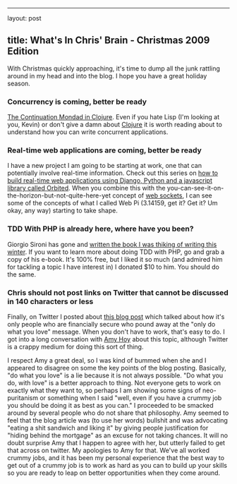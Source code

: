 <hr />

<p>layout: post</p>

<h2>title: What's In Chris' Brain - Christmas 2009 Edition</h2>

<p>With Christmas quickly approaching, it's time to dump all the junk rattling around in my head and into the blog.  I hope you have a great holiday season.</p>

<p>
<h3>Concurrency is coming, better be ready</h3>
</p>

<p><a href="http://intensivesystems.net/tutorials/cont_m.html">The Continuation Mondad in Clojure</a>.  Even if you hate Lisp (I'm looking at you, Kevin) or don't give a damn about <a href="http://clojure.org/">Clojure</a> it is worth reading about to understand how you can write concurrent applications.</p>

<h3>Real-time web applications are coming, better be ready</h3>

<p>I have a new project I am going to be starting at work, one that can potentially involve real-time information.  Check out this series on <a href="http://thingsilearned.com/2009/06/09/starting-out-with-comet-orbited-part-1/">how to build real-time web applications using Django, Python and a javascript library called Orbited</a>.  When you combine this with the you-can-see-it-on-the-horizon-but-not-quite-here-yet concept of <a href="http://armstrongonsoftware.blogspot.com/2009/12/comet-is-dead-long-live-websockets.html">web sockets</a>, I can see some of the concepts of what I called Web Pi (3.14159, get it?  Get it?  Um okay, any way) starting to take shape.</p>

<h3>TDD With PHP is already here, where have you been?</h3>

<p>Giorgio Sironi has gone and <a href="http://giorgiosironi.blogspot.com/2009/12/practical-php-testing-is-here.html">written the book I was thiking of writing this winter</a>.  If you want to learn more about doing TDD with PHP, go and grab a copy of his e-book.  It's 100% free, but I liked it so much (and admired him for tackling a topic I have interest in) I donated $10 to him.  You should do the same.</p>

<h3>Chris should not post links on Twitter that cannot be discussed in 140 characters or less</h3>

<p>Finally, on Twitter I posted about <a href="http://devcomponents.com/blog/?p=633">this blog post</a> which talked about how it's only people who are financially secure who pound away at the "only do what you love" message.  When you don't have to work, that's easy to do.  I got into a long conversation with <a href="http://slash7.com">Amy Hoy</a> about this topic, although Twitter is a crappy medium for doing this sort of thing.</p>

<p>
I respect Amy a great deal, so I was kind of bummed when she and I appeared to disagree on some the key points of the blog posting.  Basically, "do what you love" is a lie because it is not always possible.  "Do what you do, with love" is a better approach to thing.  Not everyone gets to work on exactly what they want to, so perhaps I am showing some signs of neo-puritanism or something when I said "well, even if you have a crummy job you should be doing it as best as you can."  I proceeded to be smacked around by several people who do not share that philosophy.  Amy seemed to feel that the blog article was (to use her words) bullshit and was advocating "eating a shit sandwich and liking it" by giving people justification for "hiding behind the mortgage" as an excuse for not taking chances.  It will no doubt surprise Amy that I happen to agree with her, but utterly failed to get that across on twitter.  My apologies to Amy for that.  We've all worked crummy jobs, and it has been my personal experience that the best way to get out of a crummy job is to work as hard as you can to build up your skills so you are ready to leap on better opportunities when they come around.  
</p>

